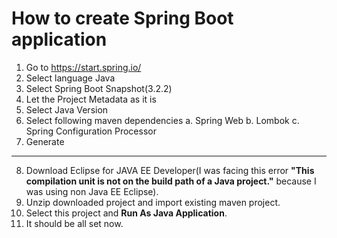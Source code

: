 # How to create Spring Boot application 

1. Go to https://start.spring.io/
2. Select language Java
3. Select Spring Boot Snapshot(3.2.2)
4. Let the Project Metadata as it is
5. Select Java Version
6. Select following maven dependencies
   a. Spring Web
   b. Lombok
   c. Spring Configuration Processor
7. Generate
---
8. Download Eclipse for JAVA EE Developer(I was facing this error <b>"This compilation unit is not on the build path of a Java project."</b> because I was using non Java EE Eclipse).
9. Unzip downloaded project and import existing maven project.
10. Select this project and <b>Run As Java Application</b>.
11. It should be all set now.

